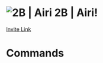 [logo]: https://i.imgur.com/KBw3mCL.png "Airi"

# ![2B | Airi](https://cdn.discordapp.com/avatars/676520944474259466/5b214acd59d324821e5a5c5cd33f749d.png?size=32) 2B | Airi!

[Invite Link](https://discordapp.com/oauth2/authorize?client_id=676520944474259466&permissions=268495926&scope=bot)
# Commands
